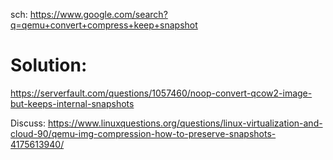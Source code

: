 sch: https://www.google.com/search?q=qemu+convert+compress+keep+snapshot

# Solution:
https://serverfault.com/questions/1057460/noop-convert-qcow2-image-but-keeps-internal-snapshots

Discuss: https://www.linuxquestions.org/questions/linux-virtualization-and-cloud-90/qemu-img-compression-how-to-preserve-snapshots-4175613940/
